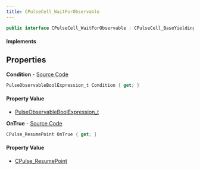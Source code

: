 ```yaml
---
title: CPulseCell_WaitForObservable
---
```


```csharp
public interface CPulseCell_WaitForObservable : CPulseCell_BaseYieldingInflow, CPulseCell_BaseFlow, CPulseCell_Base, ISchemaClass<CPulseCell_Base>, ISchemaClass<CPulseCell_BaseFlow>, ISchemaClass<CPulseCell_BaseYieldingInflow>, ISchemaClass<CPulseCell_WaitForObservable>, ISchemaField, ISchemaClass, INativeHandle
```

#### Implements

## Properties

**Condition** - [Source Code](https://github.com/swiftly-solution/swiftlys2/blob/main/managed/src/SwiftlyS2.Generated/Schemas/Interfaces/CPulseCell_WaitForObservable.cs#L16)

```csharp
PulseObservableBoolExpression_t Condition { get; }
```

#### Property Value

- [PulseObservableBoolExpression_t](/docs/api/shared/schemadefinitions/pulseobservableboolexpression_t)

**OnTrue** - [Source Code](https://github.com/swiftly-solution/swiftlys2/blob/main/managed/src/SwiftlyS2.Generated/Schemas/Interfaces/CPulseCell_WaitForObservable.cs#L18)

```csharp
CPulse_ResumePoint OnTrue { get; }
```

#### Property Value

- [CPulse_ResumePoint](/docs/api/shared/schemadefinitions/cpulse_resumepoint)

